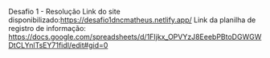 Desafio 1 - Resolução
Link do site disponibilizado:https://desafio1dncmatheus.netlify.app/
Link da planilha de registro de informação: https://docs.google.com/spreadsheets/d/1FIjkx_OPVYzJ8EeebPBtoDGWGWDtCLYnlTsEY71fidI/edit#gid=0
